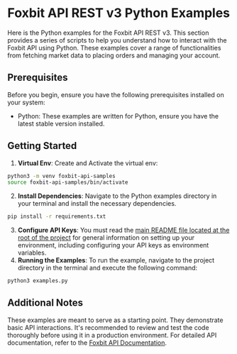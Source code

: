 # Foxbit API REST v3 Python Examples

Here is the Python examples for the Foxbit API REST v3. This section provides a series of scripts to help you understand how to interact with the Foxbit API using Python. These examples cover a range of functionalities from fetching market data to placing orders and managing your account.

## Prerequisites

Before you begin, ensure you have the following prerequisites installed on your system:

- Python: These examples are written for Python, ensure you have the latest stable version installed.

## Getting Started

1. **Virtual Env**: Create and Activate the virtual env:

```bash
python3 -m venv foxbit-api-samples
source foxbit-api-samples/bin/activate
```

2. **Install Dependencies**: Navigate to the Python examples directory in your terminal and install the necessary dependencies.

```bash
pip install -r requirements.txt
```

3. **Configure API Keys**: You must read the [main README file located at the root of the project](https://github.com/foxbit-group/foxbit-api-samples?tab=readme-ov-file#getting-started) for general information on setting up your environment, including configuring your API keys as environment variables.
4. **Running the Examples**: To run the example, navigate to the project directory in the terminal and execute the following command:

```bash
python3 examples.py
```

## Additional Notes

These examples are meant to serve as a starting point. They demonstrate basic API interactions. It's recommended to review and test the code thoroughly before using it in a production environment.
For detailed API documentation, refer to the [Foxbit API Documentation](https://docs.foxbit.com.br/rest/v3/).
